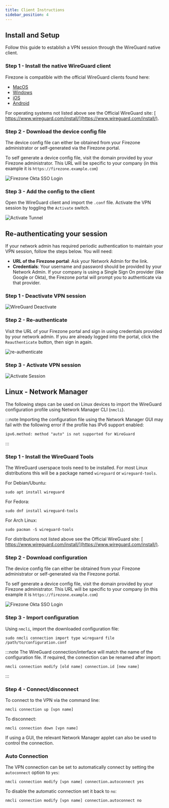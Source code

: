 ```yaml
---
title: Client Instructions
sidebar_position: 4
---
```


## Install and Setup

Follow this guide to establish a VPN session
through the WireGuard native client.

### Step 1 - Install the native WireGuard client

Firezone is compatible with the official WireGuard clients found here:

* [MacOS](https://itunes.apple.com/us/app/wireguard/id1451685025)
* [Windows](https://download.wireguard.com/windows-client/wireguard-installer.exe)
* [iOS](https://itunes.apple.com/us/app/wireguard/id1441195209)
* [Android](https://play.google.com/store/apps/details?id=com.wireguard.android)

For operating systems not listed above see the Official WireGuard site: [
https://www.wireguard.com/install/](https://www.wireguard.com/install/).

### Step 2 - Download the device config file

The device config file can either be obtained from your Firezone administrator
or self-generated via the Firezone portal.

To self generate a device config file, visit the domain provided by your Firezone
administrator. This URL will be specific to your company
(in this example it is `https://firezone.example.com`)

![Firezone Okta SSO Login](https://user-images.githubusercontent.com/52545545/156855886-5a4a0da7-065c-4ec1-af33-583dff4dbb72.gif)

### Step 3 - Add the config to the client

Open the WireGuard client and import the `.conf` file.
Activate the VPN session by toggling the `Activate` switch.

![Activate Tunnel](https://user-images.githubusercontent.com/52545545/156859686-41755bf7-a9ad-42ec-af5e-9f0734d962db.gif)

## Re-authenticating your session

If your network admin has required periodic authentication to maintain your VPN session,
follow the steps below. You will need:

* **URL of the Firezone portal**: Ask your Network Admin for the link.
* **Credentials**: Your username and password should be provided by your Network
Admin. If your company is using a Single Sign On provider (like Google or Okta),
the Firezone portal will prompt you to authenticate via that provider.

### Step 1 - Deactivate VPN session

![WireGuard Deactivate](https://user-images.githubusercontent.com/52545545/156859259-a3d386ce-b304-4caa-96e6-a8e7ca96d098.png)

### Step 2 - Re-authenticate

Visit the URL of your Firezone portal and sign in using credentials provided by your
network admin. If you are already logged into the portal,
click the `Reauthenticate` button, then sign in again.

![re-authenticate](https://user-images.githubusercontent.com/52545545/155812962-9b8688c1-00af-41e4-96c3-8fb52f840aed.gif)

### Step 3 - Activate VPN session

![Activate Session](https://user-images.githubusercontent.com/52545545/156859636-fde95fc5-5b9c-4697-9108-2f277ed3fbef.png)

## Linux - Network Manager

The following steps can be used on Linux devices to import the WireGuard
configuration profile using Network Manager CLI (`nmcli`).

:::note
Importing the configuration file using the Network Manager GUI may fail
with the following error if the profile has IPv6 support enabled:

```text
ipv6.method: method "auto" is not supported for WireGuard
```
:::

### Step 1 - Install the WireGuard Tools

The WireGuard userspace tools need to be installed. For most Linux
distributions this will be a package named `wireguard` or `wireguard-tools`.

For Debian/Ubuntu:

```shell
sudo apt install wireguard
```

For Fedora:

```shell
sudo dnf install wireguard-tools
```

For Arch Linux:

```shell
sudo pacman -S wireguard-tools
```

For distributions not listed above see the Official WireGuard site: [
https://www.wireguard.com/install/](https://www.wireguard.com/install/).

### Step 2 - Download configuration

The device config file can either be obtained from your Firezone administrator
or self-generated via the Firezone portal.

To self generate a device config file, visit the domain provided by your Firezone
administrator. This URL will be specific to your company
(in this example it is `https://firezone.example.com`)

![Firezone Okta SSO Login](https://user-images.githubusercontent.com/52545545/156855886-5a4a0da7-065c-4ec1-af33-583dff4dbb72.gif)

### Step 3 - Import configuration

Using `nmcli`, import the downloaded configuration file:

```shell
sudo nmcli connection import type wireguard file /path/to/configuration.conf
```

:::note
The WireGuard connection/interface will match the name of the configuration
file. If required, the connection can be renamed after import:

```shell
nmcli connection modify [old name] connection.id [new name]
```
:::

### Step 4 - Connect/disconnect

To connect to the VPN via the command line:

```shell
nmcli connection up [vpn name]
```

To disconnect:

```shell
nmcli connection down [vpn name]
```

If using a GUI, the relevant Network Manager applet can also be used to control
the connection.

### Auto Connection

The VPN connection can be set to automatically connect by setting the `autoconnect`
option to `yes`:

```shell
nmcli connection modify [vpn name] connection.autoconnect yes
```

To disable the automatic connection set it back to `no`:

```shell
nmcli connection modify [vpn name] connection.autoconnect no
```
